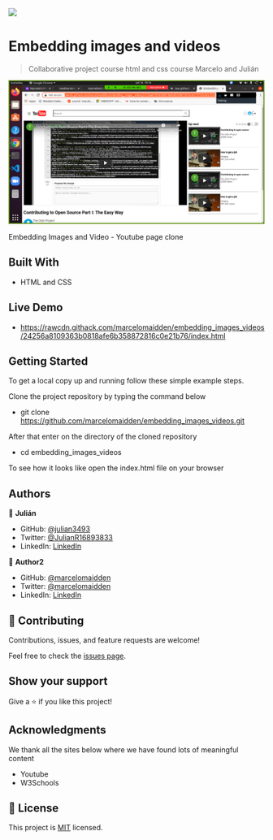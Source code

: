 ![](https://img.shields.io/badge/Microverse-blueviolet)

# Embedding images and videos

> Collaborative project course html and css course Marcelo and Julián

![screenshot](./assets/img/app_screenshot.png)

Embedding Images and Video - Youtube page clone

## Built With

- HTML and CSS

## Live Demo

- https://rawcdn.githack.com/marcelomaidden/embedding_images_videos/24256a8109363b0818afe6b358872816c0e21b76/index.html

## Getting Started

To get a local copy up and running follow these simple example steps.

Clone the project repository by typing the command below

- git clone https://github.com/marcelomaidden/embedding_images_videos.git

After that enter on the directory of the cloned repository
- cd embedding_images_videos

To see how it looks like open the index.html file on your browser

## Authors

👤 **Julián**

- GitHub: [@julian3493](https://github.com/julian3493)
- Twitter: [@JulianR16893833](https://twitter.com/JulianR16893833)
- LinkedIn: [LinkedIn](https://www.linkedin.com/in/juli%C3%A1n-ricardo-ramos-arevalo-3868ba135/)

👤 **Author2**

- GitHub: [@marcelomaidden](https://github.com/marcelomaidden)
- Twitter: [@marcelomaidden](https://twitter.com/marcelomaidden)
- LinkedIn: [LinkedIn](https://www.linkedin.com/in/marcelo-fernandes-de-ara%C3%BAjo-56700a171/)

## 🤝 Contributing

Contributions, issues, and feature requests are welcome!

Feel free to check the [issues page](issues/).

## Show your support

Give a ⭐️ if you like this project!

## Acknowledgments

We thank all the sites below where we have found lots of meaningful content

- Youtube
- W3Schools

## 📝 License

This project is [MIT](lic.url) licensed.
